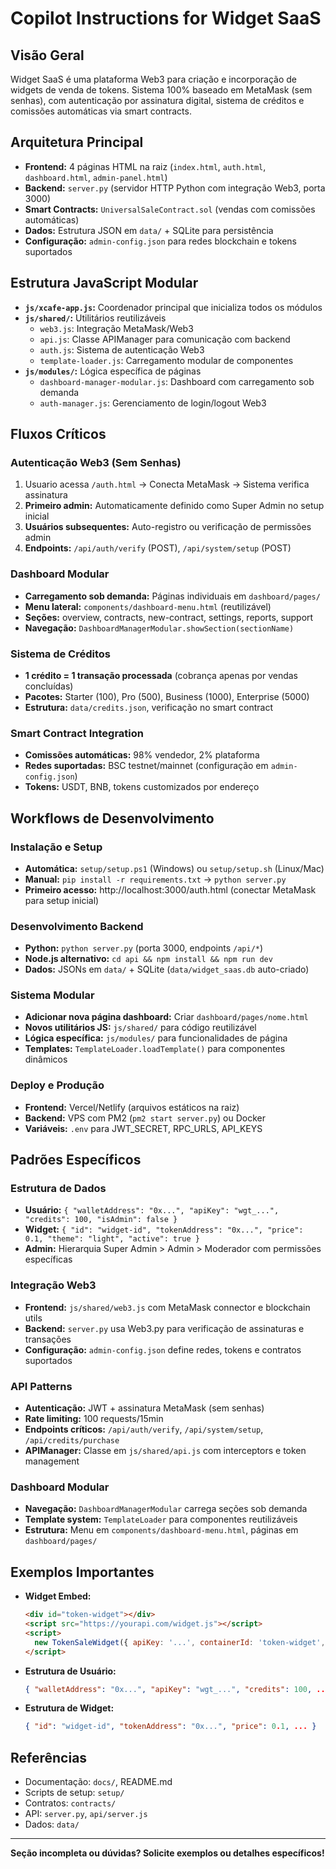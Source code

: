# Copilot Instructions for Widget SaaS

## Visão Geral
Widget SaaS é uma plataforma Web3 para criação e incorporação de widgets de venda de tokens. Sistema 100% baseado em MetaMask (sem senhas), com autenticação por assinatura digital, sistema de créditos e comissões automáticas via smart contracts.

## Arquitetura Principal
- **Frontend:** 4 páginas HTML na raiz (`index.html`, `auth.html`, `dashboard.html`, `admin-panel.html`)
- **Backend:** `server.py` (servidor HTTP Python com integração Web3, porta 3000)
- **Smart Contracts:** `UniversalSaleContract.sol` (vendas com comissões automáticas)
- **Dados:** Estrutura JSON em `data/` + SQLite para persistência
- **Configuração:** `admin-config.json` para redes blockchain e tokens suportados

## Estrutura JavaScript Modular
- **`js/xcafe-app.js`:** Coordenador principal que inicializa todos os módulos
- **`js/shared/`:** Utilitários reutilizáveis
  - `web3.js`: Integração MetaMask/Web3
  - `api.js`: Classe APIManager para comunicação com backend
  - `auth.js`: Sistema de autenticação Web3
  - `template-loader.js`: Carregamento modular de componentes
- **`js/modules/`:** Lógica específica de páginas
  - `dashboard-manager-modular.js`: Dashboard com carregamento sob demanda
  - `auth-manager.js`: Gerenciamento de login/logout Web3

## Fluxos Críticos

### Autenticação Web3 (Sem Senhas)
1. Usuario acessa `/auth.html` → Conecta MetaMask → Sistema verifica assinatura
2. **Primeiro admin:** Automaticamente definido como Super Admin no setup inicial
3. **Usuários subsequentes:** Auto-registro ou verificação de permissões admin
4. **Endpoints:** `/api/auth/verify` (POST), `/api/system/setup` (POST)

### Dashboard Modular
- **Carregamento sob demanda:** Páginas individuais em `dashboard/pages/`
- **Menu lateral:** `components/dashboard-menu.html` (reutilizável)
- **Seções:** overview, contracts, new-contract, settings, reports, support
- **Navegação:** `DashboardManagerModular.showSection(sectionName)`

### Sistema de Créditos
- **1 crédito = 1 transação processada** (cobrança apenas por vendas concluídas)
- **Pacotes:** Starter (100), Pro (500), Business (1000), Enterprise (5000)
- **Estrutura:** `data/credits.json`, verificação no smart contract

### Smart Contract Integration
- **Comissões automáticas:** 98% vendedor, 2% plataforma
- **Redes suportadas:** BSC testnet/mainnet (configuração em `admin-config.json`)
- **Tokens:** USDT, BNB, tokens customizados por endereço

## Workflows de Desenvolvimento

### Instalação e Setup
- **Automática:** `setup/setup.ps1` (Windows) ou `setup/setup.sh` (Linux/Mac)
- **Manual:** `pip install -r requirements.txt` → `python server.py`
- **Primeiro acesso:** http://localhost:3000/auth.html (conectar MetaMask para setup inicial)

### Desenvolvimento Backend
- **Python:** `python server.py` (porta 3000, endpoints `/api/*`)
- **Node.js alternativo:** `cd api && npm install && npm run dev`
- **Dados:** JSONs em `data/` + SQLite (`data/widget_saas.db` auto-criado)

### Sistema Modular
- **Adicionar nova página dashboard:** Criar `dashboard/pages/nome.html`
- **Novos utilitários JS:** `js/shared/` para código reutilizável
- **Lógica específica:** `js/modules/` para funcionalidades de página
- **Templates:** `TemplateLoader.loadTemplate()` para componentes dinâmicos

### Deploy e Produção
- **Frontend:** Vercel/Netlify (arquivos estáticos na raiz)
- **Backend:** VPS com PM2 (`pm2 start server.py`) ou Docker
- **Variáveis:** `.env` para JWT_SECRET, RPC_URLS, API_KEYS

## Padrões Específicos

### Estrutura de Dados
- **Usuário:** `{ "walletAddress": "0x...", "apiKey": "wgt_...", "credits": 100, "isAdmin": false }`
- **Widget:** `{ "id": "widget-id", "tokenAddress": "0x...", "price": 0.1, "theme": "light", "active": true }`
- **Admin:** Hierarquia Super Admin > Admin > Moderador com permissões específicas

### Integração Web3
- **Frontend:** `js/shared/web3.js` com MetaMask connector e blockchain utils
- **Backend:** `server.py` usa Web3.py para verificação de assinaturas e transações
- **Configuração:** `admin-config.json` define redes, tokens e contratos suportados

### API Patterns
- **Autenticação:** JWT + assinatura MetaMask (sem senhas)
- **Rate limiting:** 100 requests/15min
- **Endpoints críticos:** `/api/auth/verify`, `/api/system/setup`, `/api/credits/purchase`
- **APIManager:** Classe em `js/shared/api.js` com interceptors e token management

### Dashboard Modular
- **Navegação:** `DashboardManagerModular` carrega seções sob demanda
- **Template system:** `TemplateLoader` para componentes reutilizáveis
- **Estrutura:** Menu em `components/dashboard-menu.html`, páginas em `dashboard/pages/`

## Exemplos Importantes
- **Widget Embed:**
  ```html
  <div id="token-widget"></div>
  <script src="https://yourapi.com/widget.js"></script>
  <script>
    new TokenSaleWidget({ apiKey: '...', containerId: 'token-widget', theme: 'light' });
  </script>
  ```
- **Estrutura de Usuário:**
  ```json
  { "walletAddress": "0x...", "apiKey": "wgt_...", "credits": 100, ... }
  ```
- **Estrutura de Widget:**
  ```json
  { "id": "widget-id", "tokenAddress": "0x...", "price": 0.1, ... }
  ```

## Referências
- Documentação: `docs/`, README.md
- Scripts de setup: `setup/`
- Contratos: `contracts/`
- API: `server.py`, `api/server.js`
- Dados: `data/`

---
**Seção incompleta ou dúvidas? Solicite exemplos ou detalhes específicos!**
